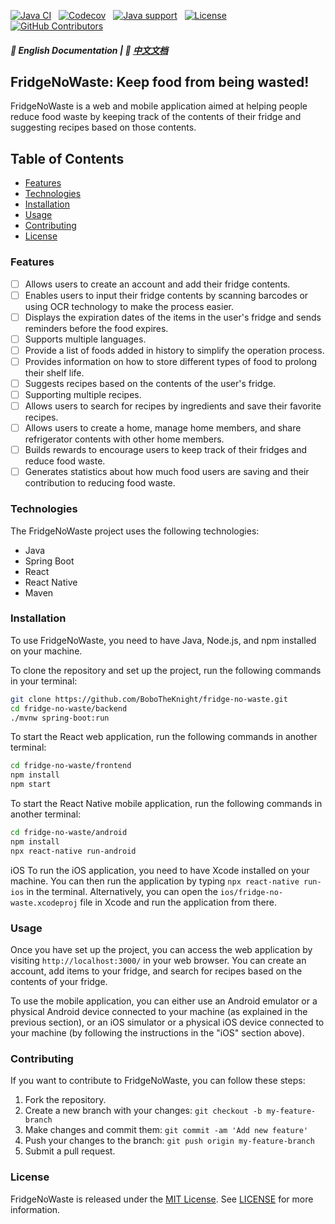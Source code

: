 [![Java CI](https://img.shields.io/github/actions/workflow/status/BoboTheKnight/fridge-no-waste/ci.yml?branch=master&logo=github)](https://github.com/BoboTheKnight/fridge-no-waste/actions/workflows/ci.yml)
&nbsp;
[![Codecov](https://img.shields.io/codecov/c/github/BoboTheKnight/fridge-no-waste/master?logo=codecov&logoColor=white)](https://codecov.io/gh/alibaba/fastjson2/branch/main)
&nbsp;
[![Java support](https://img.shields.io/badge/Java-8+-blue)](https://openjdk.java.net/)
&nbsp;
[![License](https://img.shields.io/github/license/BoboTheKnight/fridge-no-waste?logo=opensourceinitiative&logoColor=white)](https://github.com/BoboTheKnight/fridge-no-waste/blob/master/LICENSE)
&nbsp;
[![GitHub Contributors](https://img.shields.io/github/contributors/BoboTheKnight/fridge-no-waste)](https://github.com/BoboTheKnight/fridge-no-waste/graphs/contributors)

##### 📖 English Documentation | 📖 [中文文档](https://github.com/BoboTheKnight/fridge-no-waste/blob/master/README-zh.md)

FridgeNoWaste: Keep food from being wasted!
---
FridgeNoWaste is a web and mobile application aimed at helping people reduce food waste by keeping track of the contents of their fridge and suggesting recipes based on those contents.

<!-- TOC -->
## Table of Contents
 * [Features](#features)
 * [Technologies](#technologies)
 * [Installation](#installation)
 * [Usage](#usage)
 * [Contributing](#contributing)
 * [License](#license)
<!-- TOC -->

### Features
- [ ] Allows users to create an account and add their fridge contents.
- [ ] Enables users to input their fridge contents by scanning barcodes or using OCR technology to make the process easier.
- [ ] Displays the expiration dates of the items in the user's fridge and sends reminders before the food expires.
- [ ] Supports multiple languages.
- [ ] Provide a list of foods added in history to simplify the operation process.
- [ ] Provides information on how to store different types of food to prolong their shelf life.
- [ ] Suggests recipes based on the contents of the user's fridge.
- [ ] Supporting multiple recipes.
- [ ] Allows users to search for recipes by ingredients and save their favorite recipes.
- [ ] Allows users to create a home, manage home members, and share refrigerator contents with other home members. 
- [ ] Builds rewards to encourage users to keep track of their fridges and reduce food waste.
- [ ] Generates statistics about how much food users are saving and their contribution to reducing food waste.

### Technologies
The FridgeNoWaste project uses the following technologies:
- Java
- Spring Boot
- React
- React Native
- Maven

### Installation
To use FridgeNoWaste, you need to have Java, Node.js, and npm installed on your machine.

To clone the repository and set up the project, run the following commands in your terminal:
```bash
git clone https://github.com/BoboTheKnight/fridge-no-waste.git
cd fridge-no-waste/backend
./mvnw spring-boot:run
```

To start the React web application, run the following commands in another terminal:
```bash
cd fridge-no-waste/frontend
npm install
npm start
```

To start the React Native mobile application, run the following commands in another terminal:
```bash
cd fridge-no-waste/android
npm install
npx react-native run-android
```

iOS
To run the iOS application, you need to have Xcode installed on your machine. You can then run the application by typing `npx react-native run-ios` in the terminal. Alternatively, you can open the `ios/fridge-no-waste.xcodeproj` file in Xcode and run the application from there.

### Usage
Once you have set up the project, you can access the web application by visiting `http://localhost:3000/` in your web browser. You can create an account, add items to your fridge, and search for recipes based on the contents of your fridge.

To use the mobile application, you can either use an Android emulator or a physical Android device connected to your machine (as explained in the previous section), or an iOS simulator or a physical iOS device connected to your machine (by following the instructions in the "iOS" section above).

### Contributing
If you want to contribute to FridgeNoWaste, you can follow these steps:

1. Fork the repository.
2. Create a new branch with your changes: `git checkout -b my-feature-branch`
3. Make changes and commit them: `git commit -am 'Add new feature'`
4. Push your changes to the branch: `git push origin my-feature-branch`
5. Submit a pull request.

### License
FridgeNoWaste is released under the [MIT License](https://opensource.org/license/mit/). See [LICENSE](https://github.com/BoboTheKnight/fridge-no-waste/blob/master/LICENSE) for more information.